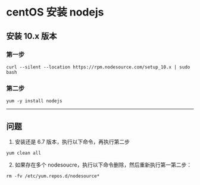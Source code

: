 
# centOS 安装 nodejs

## 安装 10.x 版本
### 第一步

```
curl --silent --location https://rpm.nodesource.com/setup_10.x | sudo bash
```

### 第二步

```
yum -y install nodejs
```

------

##  问题
1. 安装还是 6.7 版本，执行以下命令，再执行第二步

```
yum clean all
```

2. 如果存在多个 nodesoucre，执行以下命令删除，然后重新执行第一第二步：

```
rm -fv /etc/yum.repos.d/nodesource*
```

